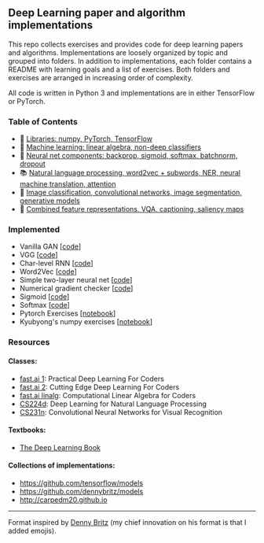 ## Deep Learning paper and algorithm implementations

This repo collects exercises and provides code for deep learning papers and algorithms. Implementations are loosely organized by topic and grouped into folders. In addition to implementations, each folder contains a README with learning goals and a list of exercises. Both folders and exercises are arranged in increasing order of complexity.

All code is written in Python 3 and implementations are in either TensorFlow or PyTorch.

### Table of Contents

- 🙇 [Libraries: numpy, PyTorch, TensorFlow](0-libraries)
- 🎯 [Machine learning: linear algebra, non-deep classifiers](1-machine-learning)
- 🔑 [Neural net components: backprop, sigmoid, softmax, batchnorm, dropout](2-neural-nets)
- 📚 [Natural language processing, word2vec + subwords, NER, neural machine translation, attention](3-rnns)
- 🎨 [Image classification, convolutional networks, image segmentation, generative models](4-cnns)
- 💬 [Combined feature representations, VQA, captioning, saliency maps](5-rnns-cnns)

### Implemented

- Vanilla GAN [[code](simplest-gan)]
- VGG [[code](4-cnns/cnn.py)]
- Char-level RNN [[code](3-rnns/rnn.py)]
- Word2Vec [[code](2-neural-nets/word2vec.py)]
- Simple two-layer neural net [[code](2-neural-nets/two_layer_sigmoidal_net.py)]
- Numerical gradient checker [[code](2-neural-nets/gradient_checker.py)]
- Sigmoid [[code](2-neural-nets/sigmoid.py)]
- Softmax [[code](2-neural-nets/softmax.py)]
- Pytorch Exercises [[notebook](0-libraries/pytorch-exercises)]
- Kyubyong's numpy exercises [[notebook](0-libraries/numpy-exercises)]

### Resources

#### Classes:

- [fast.ai 1](http://course.fast.ai/): Practical Deep Learning For Coders
- [fast.ai 2](http://course.fast.ai/): Cutting Edge Deep Learning For Coders
- [fast.ai linalg](https://github.com/fastai/numerical-linear-algebra/blob/master/README.md): Computational Linear Algebra for Coders
- [CS224d](http://cs224d.stanford.edu/syllabus.html): Deep Learning for Natural Language Processing
- [CS231n](http://cs231n.stanford.edu/syllabus.html): Convolutional Neural Networks for Visual Recognition

#### Textbooks:

- [The Deep Learning Book](https://www.deeplearningbook.org/)

#### Collections of implementations:

- https://github.com/tensorflow/models
- https://github.com/dennybritz/models
- http://carpedm20.github.io

---

Format inspired by [Denny Britz](https://github.com/dennybritz/reinforcement-learning/blob/master/README.md) (my chief innovation on his format is that I added emojis).
